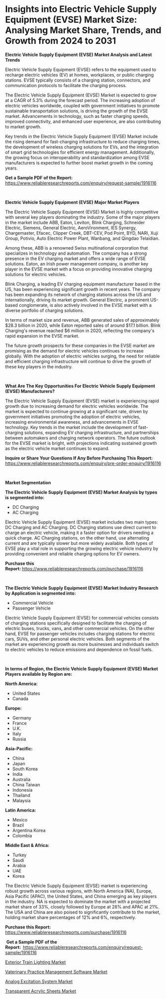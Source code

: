 <p><h1>Insights into Electric Vehicle Supply Equipment (EVSE) Market Size: Analysing Market Share, Trends, and Growth from 2024 to 2031</h1></p><p><strong>Electric Vehicle Supply Equipment (EVSE) Market Analysis and Latest Trends</strong></p>
<p><p>Electric Vehicle Supply Equipment (EVSE) refers to the equipment used to recharge electric vehicles (EV) at homes, workplaces, or public charging stations. EVSE typically consists of a charging station, connectors, and communication protocols to facilitate the charging process.</p><p>The Electric Vehicle Supply Equipment (EVSE) Market is expected to grow at a CAGR of 5.3% during the forecast period. The increasing adoption of electric vehicles worldwide, coupled with government initiatives to promote sustainable transportation solutions, is driving the growth of the EVSE market. Advancements in technology, such as faster charging speeds, improved connectivity, and enhanced user experience, are also contributing to market growth.</p><p>Key trends in the Electric Vehicle Supply Equipment (EVSE) Market include the rising demand for fast-charging infrastructure to reduce charging times, the development of wireless charging solutions for EVs, and the integration of smart grid technologies for efficient energy management. Additionally, the growing focus on interoperability and standardization among EVSE manufacturers is expected to further boost market growth in the coming years.</p></p>
<p><strong>Get a Sample PDF of the Report:&nbsp;</strong> <a href="https://www.reliableresearchreports.com/enquiry/request-sample/1916116">https://www.reliableresearchreports.com/enquiry/request-sample/1916116</a></p>
<p>&nbsp;</p>
<p><strong>Electric Vehicle Supply Equipment (EVSE) Major Market Players</strong></p>
<p><p>The Electric Vehicle Supply Equipment (EVSE) Market is highly competitive with several key players dominating the industry. Some of the major players in the market include ABB, Eaton, Leviton, Blink Charging, Schneider Electric, Siemens, General Electric, AeroVironment, IES Synergy, Chargemaster, Efacec, Clipper Creek, DBT-CEV, Pod Point, BYD, NARI, Xuji Group, Potivio, Auto Electric Power Plant, Wanbang, and Qingdao Telaidian.</p><p>Among these, ABB is a renowned Swiss multinational corporation that specializes in technology and automation. The company has a strong presence in the EV charging market and offers a wide range of EVSE solutions. Eaton, an Irish power management company, is another key player in the EVSE market with a focus on providing innovative charging solutions for electric vehicles.</p><p>Blink Charging, a leading EV charging equipment manufacturer based in the US, has been experiencing significant growth in recent years. The company has been expanding its network of charging stations across the US and internationally, driving its market growth. General Electric, a prominent US-based conglomerate, is also actively involved in the EVSE market with a diverse portfolio of charging solutions.</p><p>In terms of market size and revenue, ABB generated sales of approximately $28.3 billion in 2020, while Eaton reported sales of around $17.1 billion. Blink Charging's revenue reached $6 million in 2020, reflecting the company's rapid expansion in the EVSE market.</p><p>The future growth prospects for these companies in the EVSE market are promising as the demand for electric vehicles continues to increase globally. With the adoption of electric vehicles surging, the need for reliable and efficient charging infrastructure will continue to drive the growth of these key players in the industry.</p></p>
<p>&nbsp;</p>
<p><strong>What Are The Key Opportunities For Electric Vehicle Supply Equipment (EVSE) Manufacturers?</strong></p>
<p><p>The Electric Vehicle Supply Equipment (EVSE) market is experiencing rapid growth due to increasing demand for electric vehicles worldwide. The market is expected to continue growing at a significant rate, driven by government initiatives promoting the adoption of electric vehicles, increasing environmental awareness, and advancements in EVSE technology. Key trends in the market include the development of fast-charging solutions, expanding EV charging infrastructure, and partnerships between automakers and charging network operators. The future outlook for the EVSE market is bright, with projections indicating sustained growth as the electric vehicle market continues to expand.</p></p>
<p><strong>Inquire or Share Your Questions If Any Before Purchasing This Report:</strong> <a href="https://www.reliableresearchreports.com/enquiry/pre-order-enquiry/1916116">https://www.reliableresearchreports.com/enquiry/pre-order-enquiry/1916116</a></p>
<p>&nbsp;</p>
<p><strong>Market Segmentation</strong></p>
<p><strong>The Electric Vehicle Supply Equipment (EVSE) Market Analysis by types is segmented into:</strong></p>
<p><ul><li>DC Charging</li><li>AC Charging</li></ul></p>
<p><p>Electric Vehicle Supply Equipment (EVSE) market includes two main types: DC Charging and AC Charging. DC Charging stations use direct current to charge an electric vehicle, making it a faster option for drivers needing a quick charge. AC Charging stations, on the other hand, use alternating current and are typically slower but more widely available. Both types of EVSE play a vital role in supporting the growing electric vehicle industry by providing convenient and reliable charging options for EV owners.</p></p>
<p><strong>Purchase this Report:&nbsp;</strong><a href="https://www.reliableresearchreports.com/purchase/1916116">https://www.reliableresearchreports.com/purchase/1916116</a></p>
<p>&nbsp;</p>
<p><strong>The Electric Vehicle Supply Equipment (EVSE) Market Industry Research by Application is segmented into:</strong></p>
<p><ul><li>Commercial Vehicle</li><li>Passenger Vehicle</li></ul></p>
<p><p>Electric Vehicle Supply Equipment (EVSE) for commercial vehicles consists of charging stations specifically designed to facilitate the charging of electric buses, trucks, vans, and other commercial vehicles. On the other hand, EVSE for passenger vehicles includes charging stations for electric cars, SUVs, and other personal electric vehicles. Both segments of the market are experiencing growth as more businesses and individuals switch to electric vehicles to reduce emissions and dependence on fossil fuels.</p></p>
<p>&nbsp;</p>
<p><strong>In terms of Region, the Electric Vehicle Supply Equipment (EVSE) Market Players available by Region are:</strong></p>
<p>
    <p> <strong> North America: </strong>
        <ul>
            <li>United States</li>
            <li>Canada</li>
        </ul>
        </p> 
    <p> <strong> Europe: </strong>
        <ul>
            <li>Germany</li>
            <li>France</li>
            <li>U.K.</li>
            <li>Italy</li>
            <li>Russia</li>
        </ul>
        </p> 
    <p> <strong> Asia-Pacific: </strong>
        <ul>
            <li>China</li>
            <li>Japan</li>
            <li>South Korea</li>
            <li>India</li>
            <li>Australia</li>
            <li>China Taiwan</li>
            <li>Indonesia</li>
            <li>Thailand</li>
            <li>Malaysia</li>
        </ul>
        </p> 
    <p> <strong> Latin America: </strong>
        <ul>
            <li>Mexico</li>
            <li>Brazil</li>
            <li>Argentina Korea</li>
            <li>Colombia</li>
        </ul>
        </p> 
    <p> <strong> Middle East & Africa: </strong>
        <ul>
            <li>Turkey</li>
            <li>Saudi</li>
            <li>Arabia</li>
            <li>UAE</li>
            <li>Korea</li>
        </ul>
    </p>
    </p>
<p><p>The Electric Vehicle Supply Equipment (EVSE) market is experiencing robust growth across various regions, with North America (NA), Europe, Asia Pacific (APAC), the United States, and China emerging as key players in the industry. NA is expected to dominate the market with a projected market share of 33%, closely followed by Europe at 28% and APAC at 21%. The USA and China are also poised to significantly contribute to the market, holding market share percentages of 12% and 6%, respectively.</p></p>
<p><strong>Purchase this Report: </strong><a href="https://www.reliableresearchreports.com/purchase/1916116">https://www.reliableresearchreports.com/purchase/1916116</a></p>
<p>&nbsp;<strong>Get a Sample PDF of the Report:&nbsp;&nbsp;</strong><a href="https://www.reliableresearchreports.com/enquiry/request-sample/1916116">https://www.reliableresearchreports.com/enquiry/request-sample/1916116</a></p>
<p><strong></strong></p>
<p><p><a href="https://view.publitas.com/reportprime-1/exterior-train-lighting-market-analysis-examines-its-scope-on-growth-opportunities-and-forecasted-trends-spanning-from-2023-to-2030/">Exterior Train Lighting Market</a></p><p><a href="https://view.publitas.com/reportprime-1/decoding-the-vaterinary-practice-management-software-market-a-deep-dive-into-the-latest-market-trends-market-segmentation-and-competitive-analysis/">Vaterinary Practice Management Software Market</a></p><p><a href="https://view.publitas.com/reportprime-1/analog-excitation-system-market-size-and-growth-market-segmentation-regional-and-country-breakdowns-and-market-trends-for-period-from-2023-2030/">Analog Excitation System Market</a></p><p><a href="https://picayune-night-cbd.notion.site/Transparent-Acrylic-Sheets-Market-Research-Report-Provides-Critical-Insights-that-can-help-Shape-Bus-0d5b1ab6cf464c65a76aa50afaac36d8">Transparent Acrylic Sheets Market</a></p></p>